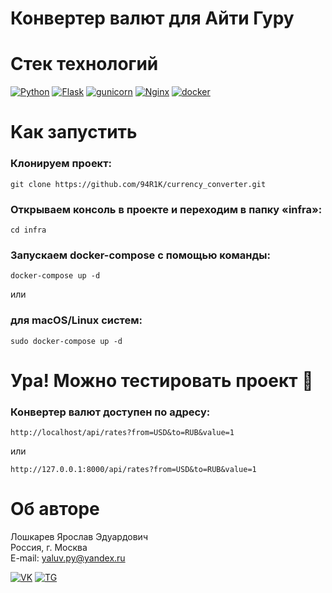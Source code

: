 # Конвертер валют для Айти Гуру

# Стек технологий
[![Python](https://img.shields.io/badge/-Python-464646?style=flat-square&logo=Python)](https://www.python.org/)
[![Flask](https://img.shields.io/badge/Flask-464646?style=flat-square&logo=flask&logoColor=white)](https://flask.palletsprojects.com/)
[![gunicorn](https://img.shields.io/badge/-gunicorn-464646?style=flat-square&logo=gunicorn)](https://gunicorn.org/)
[![Nginx](https://img.shields.io/badge/-NGINX-464646?style=flat-square&logo=NGINX)](https://nginx.org/ru/)
[![docker](https://img.shields.io/badge/-Docker-464646?style=flat-square&logo=docker)](https://www.docker.com/)

# Kак запустить

### Клонируем проект:
```shell
git clone https://github.com/94R1K/currency_converter.git
```

### Открываем консоль в проекте и переходим в папку «infra»:
```shell
cd infra
```

### Запускаем docker-compose с помощью команды:
```shell
docker-compose up -d
```
или
### для macOS/Linux систем:
```shell
sudo docker-compose up -d
```

# Ура! Можно тестировать проект 🙌

### Конвертер валют доступен по адресу:
```link
http://localhost/api/rates?from=USD&to=RUB&value=1
```
или
```link
http://127.0.0.1:8000/api/rates?from=USD&to=RUB&value=1
```

# Об авторе
Лошкарев Ярослав Эдуардович \
Россия, г. Москва \
E-mail: yaluv.py@yandex.ru 

[![VK](https://img.shields.io/badge/Вконтакте-%232E87FB.svg?&style=for-the-badge&logo=vk&logoColor=white)](https://vk.com/yalluv)
[![TG](https://img.shields.io/badge/Telegram-2CA5E0?style=for-the-badge&logo=telegram&logoColor=white)](https://t.me/yallluv)
